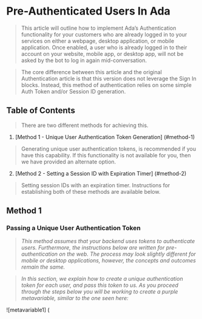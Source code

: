 # Pre-Authenticated Users In Ada

> This article will outline how to implement Ada’s Authentication functionality for your customers who are already logged in to your services on either a webpage, desktop application, or mobile application. Once enabled, a user who is already logged in to their account on your website, mobile app, or desktop app, will not be asked by the bot to log in again mid-conversation.

> The core difference between this article and the original Authentication article is that this version does not leverage the Sign In blocks. Instead, this method of authentication relies on some simple Auth Token and/or Session ID generation. 

## Table of Contents

>There are two different methods for achieving this. 

1. [Method 1 - Unique User Authentication Token Generation] (#method-1)

>Generating unique user authentication tokens, is recommended if you have this capability. If this functionality is not available for you, then we have provided an alternate option.

2. [Method 2 - Setting a Session ID with Expiration Timer] (#method-2)

> Setting session IDs with an expiration timer. Instructions for establishing both of these methods are available below.

## Method 1
### Passing a Unique User Authentication Token

> *This method assumes that your backend uses tokens to authenticate users.*
> *Furthermore, the instructions below are written for pre-authentication on the web. The process may look slightly different for mobile or desktop applications, however, the concepts and outcomes remain the same.*

> *In this section, we explain how to create a unique authentication token for each user, and pass this token to us. As you proceed through the steps below you will be working to create a purple metavariable, similar to the one seen here:*

![metavariable1] (

